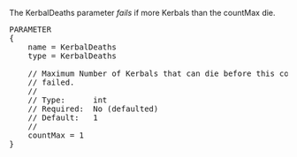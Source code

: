The KerbalDeaths parameter _fails_ if more Kerbals than the countMax die.

<pre>
PARAMETER
{
    name = KerbalDeaths
    type = KerbalDeaths

    // Maximum Number of Kerbals that can die before this contract is considered
    // failed.
    //
    // Type:      int
    // Required:  No (defaulted)
    // Default:   1
    //
    countMax = 1
}
</pre>
